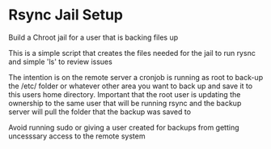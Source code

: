 # Rsync Jail Setup
Build a Chroot jail for a user that is backing files up

This is a simple script that creates the files needed for the jail to run rysnc and simple 'ls' to review issues

The intention is on the remote server a cronjob is running as root to back-up the /etc/ folder or whatever other area you want to back up and save it to this users home directory. Important that the root user is updating the ownership to the same user that will be running rsync and the backup server will pull the folder that the backup was saved to

Avoid running sudo or giving a user created for backups from getting uncesssary access to the remote system
